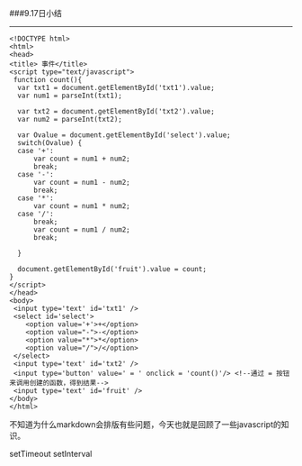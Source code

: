 ###9.17日小结
****
	<!DOCTYPE html>
	<html>
    <head>
    <title> 事件</title>  
    <script type="text/javascript">
     function count(){
      var txt1 = document.getElementById('txt1').value;
      var num1 = parseInt(txt1);
      
      var txt2 = document.getElementById('txt2').value;
      var num2 = parseInt(txt2);
      
      var Ovalue = document.getElementById('select').value;
      switch(Ovalue) {
      case '+':    
          var count = num1 + num2;
          break;
      case '-':    
          var count = num1 - num2;
          break;
      case '*':    
          var count = num1 * num2;
      case '/':
          break;
          var count = num1 / num2;
          break;
      
      }
      
      document.getElementById('fruit').value = count;
    }
    </script> 
    </head> 
    <body>
     <input type='text' id='txt1' /> 
     <select id='select'>
  		<option value='+'>+</option>
  		<option value="-">-</option>
  		<option value="*">*</option>
  		<option value="/">/</option>
     </select>
     <input type='text' id='txt2' /> 
     <input type='button' value=' = ' onclick = 'count()'/> <!--通过 = 按钮来调用创建的函数，得到结果--> 
     <input type='text' id='fruit' />   
    </body>
    </html>

不知道为什么markdown会排版有些问题，今天也就是回顾了一些javascript的知识。

  setTimeout
  setInterval